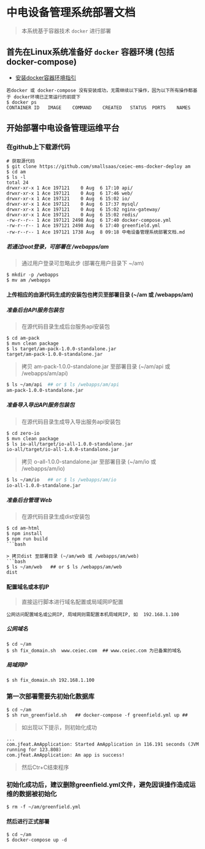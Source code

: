 # 中电设备管理系统部署文档
> 本系统基于容器技术 `docker` 进行部署

## 首先在Linux系统准备好 `docker` 容器环境 (包括 docker-compose)
- [安装docker容器环境指引](https://github.com/kequandian/dev_docs/blob/master/ops/%E5%9F%BA%E4%BA%8ECentOS%E7%B3%BB%E7%BB%9F%E7%9A%84docker%E5%AE%B9%E5%99%A8%E5%AE%89%E8%A3%85%E6%AD%A5%E9%AA%A4.md)

```
若docker 或 docker-compose 没有安装成功，无需继续以下操作，因为以下所有操作都基于 docker环境已正常运行的前提下
$ docker ps
CONTAINER ID   IMAGE    COMMAND    CREATED   STATUS  PORTS    NAMES
```

## 开始部署中电设备管理运维平台

### 在github上下载源代码
```shell
# 获取源代码
$ git clone https://github.com/smallsaas/ceiec-ems-docker-deploy am
$ cd am
$ ls -l
total 24
drwxr-xr-x 1 Ace 197121    0 Aug  6 17:10 api/
drwxr-xr-x 1 Ace 197121    0 Aug  6 17:46 web/
drwxr-xr-x 1 Ace 197121    0 Aug  6 15:02 io/
drwxr-xr-x 1 Ace 197121    0 Aug  6 17:37 mysql/
drwxr-xr-x 1 Ace 197121    0 Aug  6 15:02 nginx-gateway/
drwxr-xr-x 1 Ace 197121    0 Aug  6 15:02 redis/
-rw-r--r-- 1 Ace 197121 2498 Aug  6 17:40 docker-compose.yml
-rw-r--r-- 1 Ace 197121 2498 Aug  6 17:40 greenfield.yml
-rw-r--r-- 1 Ace 197121 1738 Aug  8 09:18 中电设备管理系统部署文档.md
```

##### 若通过root登录，可部署在 /webapps/am
> 通过用户登录可忽略此步 (部署在用户目录下 ~/am)
```shell
$ mkdir -p /webapps
$ mv am /webapps
```

#### 上传相应的由源代码生成的安装包也拷贝至部署目录 (~/am 或 /webapps/am)

##### 准备后台API服务包装包
> 在源代码目录生成后台服务api安装包
```shell
$ cd am-pack
$ mvn clean package
$ ls target/am-pack-1.0.0-standalone.jar
target/am-pack-1.0.0-standalone.jar
```

> 拷贝 am-pack-1.0.0-standalone.jar 至部署目录 (~/am/api 或 /webapps/am/api)
```bash
$ ls ~/am/api  ## or $ ls /webapps/am/api
am-pack-1.0.0-standalone.jar
```

##### 准备导入导出API服务包装包
> 在源代码目录生成导入导出服务api安装包
```shell
$ cd zero-io
$ mvn clean package
$ ls io-all/target/io-all-1.0.0-standalone.jar
io-all/target/io-all-1.0.0-standalone.jar
```

> 拷贝 o-all-1.0.0-standalone.jar 至部署目录 (~/am/io 或 /webapps/am/io)
```bash
$ ls ~/am/io   ## or $ ls /webapps/am/io
io-all-1.0.0-standalone.jar
```

##### 准备后台管理 Web
> 在源代码目录生成dist安装包
```shell
$ cd am-html
$ npm install
$ npm run build
```bash

> 拷贝dist 至部署目录 (~/am/web 或 /webapps/am/web)
```bash
$ ls ~/am/web   ## or $ ls /webapps/am/web
dist
```

#### 配置域名或本机IP
> 直接运行脚本进行域名配置或局域网IP配置
```
公网访问配置域名或公网IP, 局域网则需配置本机局域网IP, 如  192.168.1.100
```

##### 公网域名
```shell
$ cd ~/am
$ sh fix_domain.sh  www.ceiec.com  ## www.ceiec.com 为已备案的域名
```

##### 局域网IP
```shell
$ sh fix_domain.sh 192.168.1.100
```

### 第一次部署需要先初始化数据库
 ```shell
$ cd ~/am
$ sh run_greenfield.sh   ## docker-compose -f greenfield.yml up ##
 ```
 
> 如出现以下提示，则初始化成功
```shell
...
com.jfeat.AmApplication: Started AmApplication in 116.191 seconds (JVM running for 123.808)
com.jfeat.AmApplication: Am app is success!
```
> 然后Ctr+C结束程序

### 初始化成功后，建议删除greenfield.yml文件，避免因误操作造成运维的数据被初始化
 ```shell
$ rm -f ~/am/greenfield.yml 
 ```

#### 然后进行正式部署
```shell
$ cd ~/am
$ docker-compose up -d 
```

